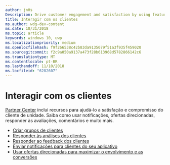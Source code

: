 ```yaml
---
author: jnHs
Description: Drive customer engagement and satisfaction by using features like notifications, targeted offers, responding to reviews and feedback, and more.
title: Interagir com os clientes
ms.author: wdg-dev-content
ms.date: 10/31/2018
ms.topic: article
keywords: windows 10, uwp
ms.localizationpriority: medium
ms.openlocfilehash: f9f266538c42b83da9135079f51a3f935f459020
ms.sourcegitcommit: f2c9a050a9137a473f28b613968d5782866142c6
ms.translationtype: MT
ms.contentlocale: pt-BR
ms.lasthandoff: 11/10/2018
ms.locfileid: "6282607"
---
```

# <a name="engage-with-your-customers"></a>Interagir com os clientes

[Partner Center](https://partner.microsoft.com/dashboard) inclui recursos para ajudá-lo a satisfação e compromisso do cliente de unidade. Saiba como usar notificações, ofertas direcionadas, responder às avaliações, comentários e muito mais.

-   [Criar grupos de clientes](create-customer-groups.md)
-   [Responder às análises dos clientes](respond-to-customer-reviews.md)
-   [Responder ao feedback dos clientes](respond-to-customer-feedback.md)
-   [Enviar notificações para clientes do seu aplicativo](send-push-notifications-to-your-apps-customers.md)
-   [Usar ofertas direcionadas para maximizar o envolvimento e as conversões](use-targeted-offers-to-maximize-engagement-and-conversions.md)

 

